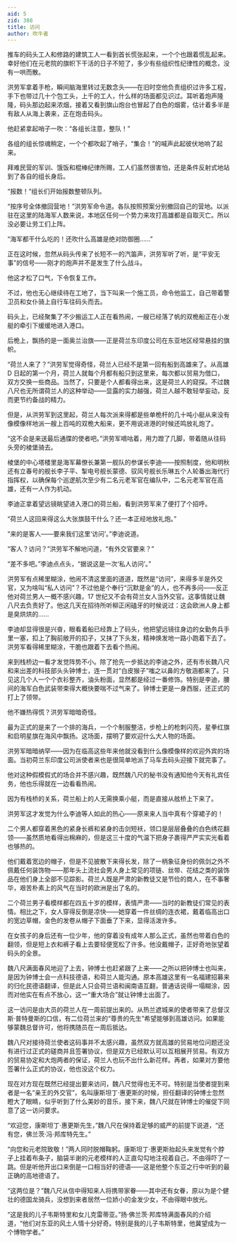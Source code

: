 ```yaml
---
aid: 5
zid: 388
title: 访问
author: 吹牛者
---
```


推车的码头工人和修路的建筑工人一看到首长慌张起来，一个个也跟着慌乱起来。幸好他们在元老院的旗帜下干活的日子不短了，多少有些组织性纪律性的概念，没有一哄而散。

洪劳军拿着手枪，瞬间脑海里转过无数念头——在旧时空他负责组织过许多工程，手下也带过几十个包工头，上千的工人，什么样的场面都见识过。耳听着炮声隆隆，码头那边起来浓烟，接着又看到旗山炮台也冒起了白色的烟雾，估计着多半是有敌人从海上袭来，正在炮击码头。

他赶紧拿起哨子一吹：“各组长注意，整队！”

各组的组长惊魂稍定，一个个都吹起了哨子，“集合！”的喊声此起彼伏地响了起来。

拜难民营的军训、饿饭和棍棒纪律所赐，工人们虽然很害怕，还是条件反射式地站到了各自的组长身后。

“报数！”组长们开始报数整顿队列。

“按序号全体撤回营地！”洪劳军命令道。各队按照预案分别撤回自己的营地。以派驻在这里的陆海军人数来说，本地区任何一个势力来攻打高雄都是自取灭亡。所以没必要让劳工们上阵。

“海军都干什么吃的！还吹什么高雄是绝对防御圈……”

正在这时候，忽然从码头传来了长短不一的汽笛声，洪劳军听了听，是“平安无事”的信号——刚才的炮声并不是发生了什么战斗。

他这才松了口气，下令恢复工作。

不过，他也无心继续待在工地了，当下叫来一个施工员，命令他监工，自己带着警卫员和女仆骑上自行车往码头而去。

码头上，已经聚集了不少搬运工人正在看热闹，一艘已经落了帆的双桅船正在小发艇的牵引下缓缓地进入港口。

后桅上，飘扬的是一面奥兰治旗——正是荷兰东印度公司在东亚地区经常悬挂的旗帜。

“荷兰人来了？”洪劳军觉得奇怪，荷兰人已经不是第一回有船到高雄来了。从高雄 D 日起的第一个月，荷兰人就每个月都有船只到这里来，每次都以贸易为借口，双方交换一些商品。当然了，只要是个人都看得出来，这是荷兰人的窥探。不过魏八尺也无所谓荷兰人的这种举动——显露的实力越强，荷兰人越不敢轻举妄动，反而更节约备战的精力。

但是，从洪劳军到这里起，荷兰人每次派来得都是些单桅杆的几十吨小艇从来没有像模像样地派一艘上百吨的双桅大船来，更不用说进港的时候还鸣放礼炮了。

“这不会是来送最后通牒的使者吧。”洪劳军嘀咕着，用力蹬了几脚，带着随从往码头旁的棱堡骑去。

棱堡的中心塔楼里是海军幕僚长兼第一舰队的参谋长李迪——按照制度，他和明秋还有立春号的舰长李子平、掣电号舰长蒙德、驭风号舰长乐琳五个人轮番出海代行指挥权，以确保每个巡逻航次至少有二名元老军官在编队中，二名元老军官在高雄，还有一人作为机动。

李迪正拿着望远镜眺望进入港口的荷兰船，看到洪劳军来了便打了个招呼。

“荷兰人这回来得这么大张旗鼓干什么？还一本正经地放礼炮。”

“来的是客人——要来我们这里‘访问’。”李迪说道。

“客人？访问？”洪劳军不解地问道，“有外交官要来？”

“差不多吧。”李迪点点头，“据说这是一次‘私人访问’。”

洪劳军有点稀里糊涂，他闹不清这里面的道道，既然是“访问”，来得多半是外交官，又为啥叫“私人访问”？不过他是个奉行“沉默是金”的人，也不再多问——反正他对荷兰男人一概不感兴趣，17 世纪又不会有荷兰女人当外交官。这事情就让魏八尺去负责好了。他这几天在招待所听柳正闲磕牙的时候说过：这会欧洲人身上都是臭烘烘的……

李迪却显得很是兴奋，眼看着船已经靠上了码头，他把望远镜往身边的女勤务兵手里一塞，扣上了胸前敞开的扣子，又抹了下头发，精神焕发地一路小跑着下去了。洪劳军看得稀里糊涂，干脆也跟着下去看个热闹。

来到栈桥边一看才发觉阵势不小。除了抢先一步抵达的李迪之外，还有市长魏八尺和来出差的科技部头头钟博士，连一贯对“白皮猴子”嗤之以鼻的方敬涵都来了。只见这几个人一个个衣衫整齐，油头粉面，显然都是经过一番修饰。特别是李迪，腰间的海军白色武装带束得大概快要喘不过气来了。钟博士更是一身西服，还正式的打上了领带。

他不嫌热得慌？洪劳军暗暗奇怪。

最为正式的是来了一个排的海兵，一个个制服整洁，步枪上的枪刺闪亮，星拳红旗和启明星旗在海风中飘扬。这场面，摆明了要欢迎什么大人物的场面。

洪劳军暗暗纳罕——因为在临高这些年来他就没看到什么像模像样的欢迎外宾的场面。当初荷兰东印度公司派使者来也是很简单地派了马车去码头迎接下就完事了。

他对这种假模假式的场合并不感兴趣，既然魏八尺的秘书没有通知他今天有礼宾任务，他也乐得就在一边看看热闹。

因为有栈桥的关系，荷兰船上的人无需换乘小艇，而是直接从舷桥上下来了。

洪劳军这才发觉为什么李迪等人如此的热心——原来来人当中真有个穿裙子的！

二个男人都穿着黑色的紧身长裤和紧身的击剑短袄，领口是层层叠叠的白色绣花翻领——虽然质地看得出棉麻的，但是这三十度的气温下把身子裹得严严实实光看着也够热的。

他们戴着宽边的帽子，但是不见披散下来得长发，除了一柄象征身份的佩剑之外不佩戴任何装饰物——那年头上流社会男人身上常见的项链、丝带、花结之类的装饰品在他们身上全部不见踪影。荷兰人既是严肃的新教徒又是节俭的商人，在不事奢华，艰苦朴素上的风气在当时的欧洲是出了名的。

二个荷兰男子看模样都在四五十岁的模样，表情严肃——当时的新教徒们常见的表情。相比之下，女人穿得反倒是凉快——她穿着一件丝绸的连衣裙，戴着临高出口的宽边草帽，金色的发卷从帽子下面垂了下来，显得活泼许多。

在女孩子的身后还有一位少年，他的穿着没有成年人那么正式，虽然也带着白色的翻领，但是短上衣和裤子看上去要轻便宽松了许多。他没戴帽子，正好奇地张望着码头的全景。

魏八尺满面春风地迎了上去，钟博士也赶紧跟了上来——之所以把钟博士也叫来，是因为钟博士会一点科技德语，和荷兰人能沟通。原本高雄这里有一名福建招募来的归化民德语翻译，但是此人只会荷兰语和闽南语互翻，普通话说得一塌糊涂，因而对他实在有点不放心，这一“重大场合”就让钟博士出面了。

这一访问是由大员的荷兰人在一周前提出来的。从热兰遮城来的使者带来了总督汉斯·普特曼斯的口信，有二位荷兰来的“尊贵的先生”希望能够到高雄访问。如果能够蒙魏总督许可，他将携随员在一周后抵达。

魏八尺对接待荷兰使者这码事并不太感兴趣，虽然双方就高雄的贸易地位问题还没有进行过正式的磋商并且签署协议，但是双方已经默认可以互相展开贸易。有双方的贸易协定和大炮两者的保证，荷兰人也玩不出什么新花样。再者，如果对方要他签署什么正式的协议，他也没这个权力。

现在对方现在既然已经提出要来访问，魏八尺觉得也无不可。特别是当使者提到来者是一名“亲王的外交官”，名叫康斯坦丁·惠更斯的时候，担任翻译的钟博士忽然瞪大了眼睛，似乎听到了什么美妙的音乐，接下来，魏八尺就在钟博士的催促下同意了这一访问要求。

“欢迎您，康斯坦丁·惠更斯先生，”魏八尺在保持着足够的威严的前提下说道，“还有您，佛兰茨·冯·邦库特先生。”

“向您和元老院致敬！”两人同时脱帽鞠躬。康斯坦丁·惠更斯抬起头来发觉有个脖子上挂着布条子，脑袋半谢的元老模样的人正直勾勾地注视着自己，不由得吓了一跳。但是听他开出口来倒是一口相当好的德语——这是他整个东亚之行中听到的最正确的高地德语了。

“这两位是？”魏八尺从信中得知来人将携带家眷——其中还有女眷，原以为是个健壮的德国龙骑兵，没想到来者居然一位娇小的金发少女，不由得眼中放光。

“这是我的儿子韦斯特里和女儿克雷蒂亚。”扬·佛兰茨·邦库特满面春风的介绍道，“他们对东亚的风土人情十分好奇。特别是我的儿子韦斯特里，他冀望成为一个博物学者。”
